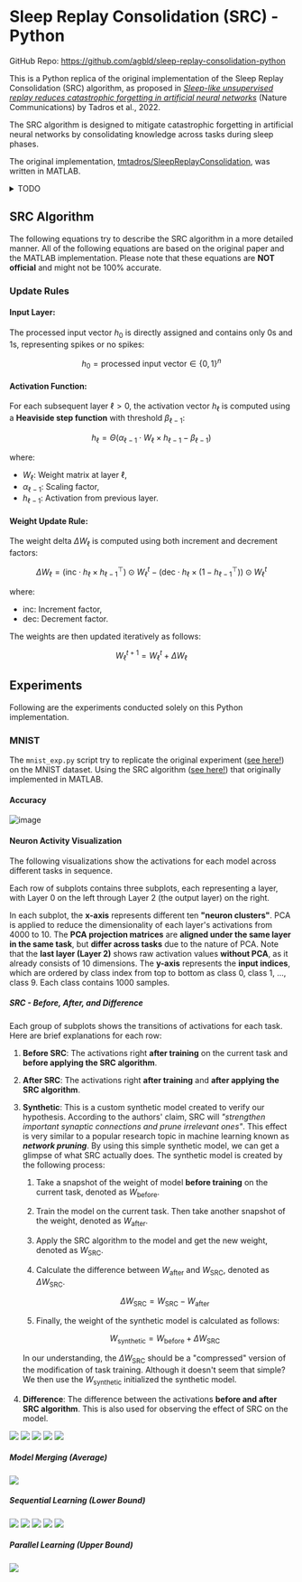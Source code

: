 # Sleep Replay Consolidation (SRC) - Python

GitHub Repo: https://github.com/agbld/sleep-replay-consolidation-python

This is a Python replica of the original implementation of the Sleep Replay Consolidation (SRC) algorithm, as proposed in [*Sleep-like unsupervised replay reduces catastrophic forgetting in artificial neural networks*](https://doi.org/10.1038/s41467-022-34938-7) (Nature Communications) by Tadros et al., 2022.

The SRC algorithm is designed to mitigate catastrophic forgetting in artificial neural networks by consolidating knowledge across tasks during sleep phases.

The original implementation, [tmtadros/SleepReplayConsolidation](https://github.com/tmtadros/SleepReplayConsolidation.git), was written in MATLAB.

<details>
  <summary>TODO</summary>
  
- [ ] Figure out the formula for `alpha` and `beta` in the SRC algorithm.
  - [ ] See the *Sleep Replay Consolidation (SRC) algorithm* section under the *Methods* section in the paper.
  - [ ] Also see [*Fast-classifying, high-accuracy spiking deep networks through weight and threshold balancing*](https://ieeexplore.ieee.org/document/7280696) (IJCNN 2015) for the exact scaling algorithm.
- [x] Implement *model merging* approach and compare it with SRC.
- [ ] Extract the PCA component importance and use it to calculate the model capacity "usage" of each task. Observe how SRC reallocates model capacity during incremental learning.
- [ ] Solve the bias problem.
  - [ ] Currently, the bias is **disabled** in both the official and this Python implementation. However, the paper mentions that the bias is **scaled** during the sleep phase, which means the algorithm should be able to handle the bias as well.
  - [ ] Figure out the current bias scaling algorithm.
  - [ ] If it indeed only does the scaling and won't modify biases during the sleep phase, then the following problems might occur:
    * In a neural network (NN), there are two major types of parameters: weights and biases. Each of them plays a crucial role while learning. The optimizer used in the training phase will try its best to adjust both weights and biases to fit the current task.
    * According to observations, so far, SRC does the "recall" or "memory recovery" by **selectively adjusting the weights**. SRC seeks to find the best compromised weights across all tasks. However, the **bias distribution may shift across tasks** as well.
    * If the target tasks are somehow **"bias-sensitive"**, then SRC might **suffer from the "outdated" bias**, resulting in catastrophic forgetting again.

</details>

## SRC Algorithm

The following equations try to describe the SRC algorithm in a more detailed manner. All of the following equations are based on the original paper and the MATLAB implementation. Please note that these equations are **NOT official** and might not be 100% accurate.

### Update Rules

#### Input Layer:
The processed input vector $h_0$ is directly assigned and contains only 0s and 1s, representing spikes or no spikes:

$$h_0 = \text{processed input vector} \in \{0, 1\}^n$$

#### Activation Function:
For each subsequent layer $\ell > 0$, the activation vector $h_{\ell}$ is computed using a **Heaviside step function** with threshold $\beta_{\ell-1}$:

$$h_{\ell} = \Theta\left(\alpha_{\ell-1} \cdot W_{\ell} \times h_{\ell-1} - \beta_{\ell-1}\right)$$
  
where:
- $W_{\ell}$: Weight matrix at layer $\ell$,
- $\alpha_{\ell-1}$: Scaling factor,
- $h_{\ell-1}$: Activation from previous layer.

#### Weight Update Rule:
The weight delta $\Delta W_{\ell}$ is computed using both increment and decrement factors:

$$\Delta W_{\ell} = \left( \text{inc} \cdot h_{\ell} \times h_{\ell-1}^{\top} \right) \odot W_{\ell}^{t} - \left( \text{dec} \cdot h_{\ell} \times \left(1 - h_{\ell-1}^{\top}\right) \right) \odot W_{\ell}^{t}$$
  
where:
- $\text{inc}$: Increment factor,
- $\text{dec}$: Decrement factor.

The weights are then updated iteratively as follows:

$$W_{\ell}^{t+1} = W_{\ell}^{t} + \Delta W_{\ell}$$

## Experiments

Following are the experiments conducted solely on this Python implementation.

### MNIST

The `mnist_exp.py` script try to replicate the original experiment ([see here!](https://github.com/tmtadros/SleepReplayConsolidation/blob/main/MNIST/run_class_task_summary.m)) on the MNIST dataset. Using the SRC algorithm ([see here!](https://github.com/tmtadros/SleepReplayConsolidation/blob/main/sleep/sleepnn_old.m)) that originally implemented in MATLAB.

#### Accuracy

![image](./results.jpg)

#### Neuron Activity Visualization

The following visualizations show the activations for each model across different tasks in sequence.

Each row of subplots contains three subplots, each representing a layer, with Layer 0 on the left through Layer 2 (the output layer) on the right.

In each subplot, the **x-axis** represents different ten **"neuron clusters"**. PCA is applied to reduce the dimensionality of each layer's activations from 4000 to 10. The **PCA projection matrices** are **aligned under the same layer in the same task**, but **differ across tasks** due to the nature of PCA. Note that the **last layer (Layer 2)** shows raw activation values **without PCA**, as it already consists of 10 dimensions. The **y-axis** represents the **input indices**, which are ordered by class index from top to bottom as class 0, class 1, ..., class 9. Each class contains 1000 samples.

##### SRC - Before, After, and Difference

Each group of subplots shows the transitions of activations for each task. Here are brief explanations for each row:

1. **Before SRC**: The activations right **after training** on the current task and **before applying the SRC algorithm**.
2. **After SRC**: The activations right **after training** and **after applying the SRC algorithm**.
3. **Synthetic**: This is a custom synthetic model created to verify our hypothesis. According to the authors' claim, SRC will *"strengthen important synaptic connections and prune irrelevant ones"*. This effect is very similar to a popular research topic in machine learning known as ***network pruning***. By using this simple synthetic model, we can get a glimpse of what SRC actually does. The synthetic model is created by the following process:
   1. Take a snapshot of the weight of model **before training** on the current task, denoted as $W_{\text{before}}$.
   2. Train the model on the current task. Then take another snapshot of the weight, denoted as $W_{\text{after}}$.
   3. Apply the SRC algorithm to the model and get the new weight, denoted as $W_{\text{SRC}}$.
   4. Calculate the difference between $W_{\text{after}}$ and $W_{\text{SRC}}$, denoted as $\Delta W_{\text{SRC}}$.

      $$\Delta W_{\text{SRC}} = W_{\text{SRC}} - W_{\text{after}}$$

   5. Finally, the weight of the synthetic model is calculated as follows:

      $$W_{\text{synthetic}} = W_{\text{before}} + \Delta W_{\text{SRC}}$$

    In our understanding, the $\Delta W_{\text{SRC}}$ should be a "compressed" version of the modification of task training. Although it doesn't seem that simple?
    We then use the $W_{\text{synthetic}}$ initialized the synthetic model.
4. **Difference**: The difference between the activations **before and after SRC algorithm**. This is also used for observing the effect of SRC on the model.

![](./png/layer_activations_task_0_before_after_src.png)
![](./png/layer_activations_task_1_before_after_src.png)
![](./png/layer_activations_task_2_before_after_src.png)
![](./png/layer_activations_task_3_before_after_src.png)
![](./png/layer_activations_task_4_before_after_src.png)

##### Model Merging (Average)

![](./png/layer_activations_merging.png)

##### Sequential Learning (Lower Bound)

![](./png/layer_activations_task_0_sequential.png)
![](./png/layer_activations_task_1_sequential.png)
![](./png/layer_activations_task_2_sequential.png)
![](./png/layer_activations_task_3_sequential.png)
![](./png/layer_activations_task_4_sequential.png)

##### Parallel Learning (Upper Bound)

![](./png/layer_activations_parallel.png)

<!-- ### Ideas
* Instead of using a **fixed amount** for increasing or decreasing, a slight **"step-back"** to the previous model state (before SRC) might be better. (?)
    * According to the dynamics of visualized activations, the SRC algorithm **does not** seem to actually "recover" lost memories. 
    * Instead, it **selectively "cancels" the model's ability** on the current task and makes the model **"less focused" on the current task**. 
    * SRC causes the model to be **less confident** in everything, especially newly learned tasks. -->

